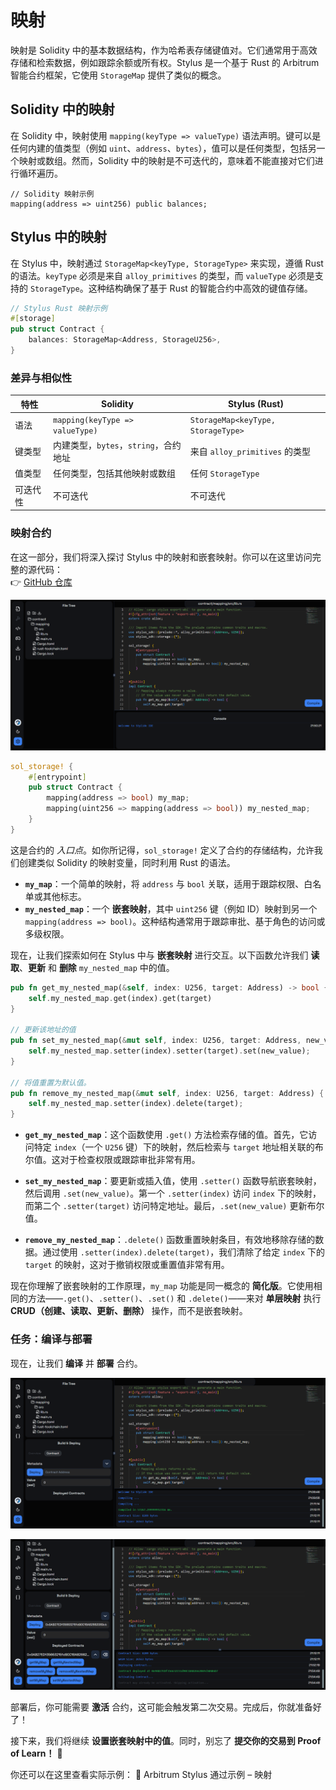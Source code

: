 # 映射  

映射是 Solidity 中的基本数据结构，作为哈希表存储键值对。它们通常用于高效存储和检索数据，例如跟踪余额或所有权。Stylus 是一个基于 Rust 的 Arbitrum 智能合约框架，它使用 `StorageMap` 提供了类似的概念。  

## Solidity 中的映射

在 Solidity 中，映射使用 `mapping(keyType => valueType)` 语法声明。键可以是任何内建的值类型（例如 `uint`、`address`、`bytes`），值可以是任何类型，包括另一个映射或数组。然而，Solidity 中的映射是不可迭代的，意味着不能直接对它们进行循环遍历。  

```solidity
// Solidity 映射示例
mapping(address => uint256) public balances;
```

## Stylus 中的映射

在 Stylus 中，映射通过 `StorageMap<keyType, StorageType>` 来实现，遵循 Rust 的语法。`keyType` 必须是来自 `alloy_primitives` 的类型，而 `valueType` 必须是支持的 `StorageType`。这种结构确保了基于 Rust 的智能合约中高效的键值存储。  

```rust
// Stylus Rust 映射示例
#[storage]
pub struct Contract {
    balances: StorageMap<Address, StorageU256>,
}
```

### 差异与相似性

| 特性          | Solidity                     | Stylus (Rust)              |
|---------------|-----------------------------|----------------------------|
| 语法          | `mapping(keyType => valueType)` | `StorageMap<keyType, StorageType>` |
| 键类型        | 内建类型，`bytes`，`string`，合约地址 | 来自 `alloy_primitives` 的类型 |
| 值类型        | 任何类型，包括其他映射或数组 | 任何 `StorageType` |
| 可迭代性      | 不可迭代                     | 不可迭代                   |

### 映射合约

在这一部分，我们将深入探讨 Stylus 中的映射和嵌套映射。你可以在这里访问完整的源代码：  
👉 [GitHub 仓库](https://github.com/POLearn/stylish-course-to-stylus/tree/master/contract/mapping)  

![](https://raw.githubusercontent.com/POLearn/stylish-course-to-stylus/refs/heads/master/content/assets/images/mapping_contract.png)

```rust
sol_storage! {
    #[entrypoint]
    pub struct Contract {
        mapping(address => bool) my_map;
        mapping(uint256 => mapping(address => bool)) my_nested_map;
    }
}
```  

这是合约的 *入口点*。如你所记得，`sol_storage!` 定义了合约的存储结构，允许我们创建类似 Solidity 的映射变量，同时利用 Rust 的语法。  

- **`my_map`**：一个简单的映射，将 `address` 与 `bool` 关联，适用于跟踪权限、白名单或其他标志。  
- **`my_nested_map`**：一个 **嵌套映射**，其中 `uint256` 键（例如 ID）映射到另一个 `mapping(address => bool)`。这种结构通常用于跟踪审批、基于角色的访问或多级权限。  

现在，让我们探索如何在 Stylus 中与 **嵌套映射** 进行交互。以下函数允许我们 **读取**、**更新** 和 **删除** `my_nested_map` 中的值。  

```rust
pub fn get_my_nested_map(&self, index: U256, target: Address) -> bool {
    self.my_nested_map.get(index).get(target)
}

// 更新该地址的值
pub fn set_my_nested_map(&mut self, index: U256, target: Address, new_value: bool) {
    self.my_nested_map.setter(index).setter(target).set(new_value);
}

// 将值重置为默认值。
pub fn remove_my_nested_map(&mut self, index: U256, target: Address) {
    self.my_nested_map.setter(index).delete(target);
}
```

- **`get_my_nested_map`**：这个函数使用 `.get()` 方法检索存储的值。首先，它访问特定 `index`（一个 `U256` 键）下的映射，然后检索与 `target` 地址相关联的布尔值。这对于检查权限或跟踪审批非常有用。  

- **`set_my_nested_map`**：要更新或插入值，使用 `.setter()` 函数导航嵌套映射，然后调用 `.set(new_value)`。第一个 `.setter(index)` 访问 `index` 下的映射，而第二个 `.setter(target)` 访问特定地址。最后，`.set(new_value)` 更新布尔值。  

- **`remove_my_nested_map`**：`.delete()` 函数重置映射条目，有效地移除存储的数据。通过使用 `.setter(index).delete(target)`，我们清除了给定 `index` 下的 `target` 的映射，这对于撤销权限或重置值非常有用。  

现在你理解了嵌套映射的工作原理，`my_map` 功能是同一概念的 **简化版**。它使用相同的方法——`.get()`、`.setter()`、`.set()` 和 `.delete()`——来对 **单层映射** 执行 **CRUD（创建、读取、更新、删除）** 操作，而不是嵌套映射。

### 任务：编译与部署  

现在，让我们 **编译** 并 **部署** 合约。  

![编译](https://raw.githubusercontent.com/POLearn/stylish-course-to-stylus/refs/heads/master/content/assets/images/mapping_compile.png)  

![部署](https://raw.githubusercontent.com/POLearn/stylish-course-to-stylus/refs/heads/master/content/assets/images/mapping_deploy.png)  

部署后，你可能需要 **激活** 合约，这可能会触发第二次交易。完成后，你就准备好了！  

接下来，我们将继续 **设置嵌套映射中的值**。同时，别忘了 **提交你的交易到 Proof of Learn！** 🚀  

你还可以在这里查看实际示例：
🔗 Arbitrum Stylus 通过示例 – 映射